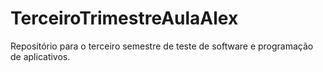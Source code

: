 # TerceiroTrimestreAulaAlex
Repositório para o terceiro semestre de teste de software e programação de aplicativos.
